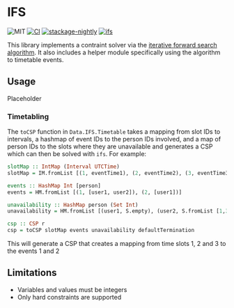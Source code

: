 # IFS

![MIT](https://img.shields.io/github/license/fpclass/ifs)
[![CI](https://github.com/fpclass/ifs/actions/workflows/haskell.yaml/badge.svg)](https://github.com/fpclass/ifs/actions/workflows/haskell.yaml)
[![stackage-nightly](https://github.com/fpclass/ifs/actions/workflows/stackage-nightly.yaml/badge.svg)](https://github.com/fpclass/ifs/actions/workflows/stackage-nightly.yaml)
[![ifs](https://img.shields.io/hackage/v/ifs)](https://hackage.haskell.org/package/ifs)

This library implements a contraint solver via the [iterative forward search algorithm](https://muller.unitime.org/lscs04.pdf). It also includes a helper module specifically using the algorithm to timetable events.

## Usage

Placeholder

### Timetabling

The `toCSP` function in `Data.IFS.Timetable` takes a mapping from slot IDs to intervals, a hashmap of event IDs to the person IDs involved, and a map of person IDs to the slots where they are unavailable and generates a CSP which can then be solved with `ifs`. For example:

```haskell
slotMap :: IntMap (Interval UTCTime)
slotMap = IM.fromList [(1, eventTime1), (2, eventTime2), (3, eventTime3)]

events :: HashMap Int [person]
events = HM.fromList [(1, [user1, user2]), (2, [user1])]

unavailability :: HashMap person (Set Int)
unavailability = HM.fromList [(user1, S.empty), (user2, S.fromList [1,3])]

csp :: CSP r
csp = toCSP slotMap events unavailability defaultTermination
```

This will generate a CSP that creates a mapping from time slots 1, 2 and 3 to the events 1 and 2

## Limitations

- Variables and values must be integers
- Only hard constraints are supported
